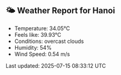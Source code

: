 <!-- WEATHER-START -->
## 🌤 Weather Report for Hanoi

- Temperature: 34.05°C
- Feels like: 39.93°C
- Conditions: overcast clouds
- Humidity: 54%
- Wind Speed: 0.54 m/s

Last updated: 2025-07-15 08:33:12 UTC
<!-- WEATHER-END -->
